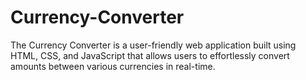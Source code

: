 # Currency-Converter
The Currency Converter is a user-friendly web application built using HTML, CSS, and JavaScript that allows users to effortlessly convert amounts between various currencies in real-time.
